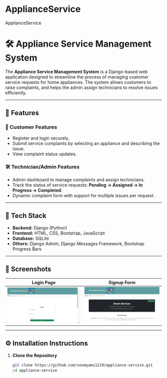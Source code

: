 # ApplianceService
ApplianceService
# 🛠️ Appliance Service Management System

The **Appliance Service Management System** is a Django-based web application designed to streamline the process of managing customer service requests for home appliances. The system allows customers to raise complaints, and helps the admin assign technicians to resolve issues efficiently.

---

## 🚀 Features

### 👤 Customer Features
- Register and login securely.
- Submit service complaints by selecting an appliance and describing the issue.
- View complaint status updates.

### 🛠️ Technician/Admin Features
- Admin dashboard to manage complaints and assign technicians.
- Track the status of service requests: **Pending → Assigned → In Progress → Completed**.
- Dynamic complaint form with support for multiple issues per request.

---

## 🧱 Tech Stack

- **Backend:** Django (Python)
- **Frontend:** HTML, CSS, Bootstrap, JavaScript
- **Database:** SQLite
- **Others:** Django Admin, Django Messages Framework, Bootstrap Progress Bars

---

## 📸 Screenshots

| Login Page | Signup Form | 
|------------|----------------|
| ![Login](screenshots/login.png) | ![Complaint](screenshots/signup.png) | 

---

## ⚙️ Installation Instructions

1. **Clone the Repository**
   ```bash
   git clone https://github.com/soumyams1219/appliance-service.git
   cd appliance-service

